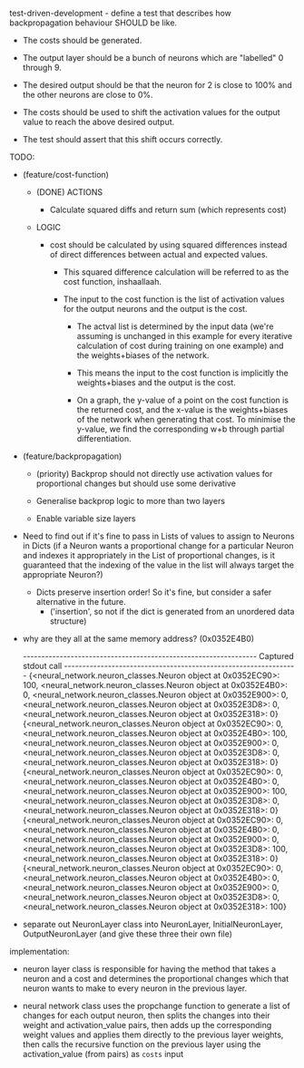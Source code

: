 test-driven-development - define a test that describes how backpropagation behaviour SHOULD be like.

 - The costs should be generated.

 - The output layer should be a bunch of neurons which are "labelled" 0 through 9.

 - The desired output should be that the neuron for 2 is close to 100% and the other neurons are close to 0%.
 
  - The costs should be used to shift the activation values for the output value to reach the above desired output.
   - The test should assert that this shift occurs correctly.  





TODO:
   - (feature/cost-function)
      - (DONE) ACTIONS
         - Calculate squared diffs and return sum (which represents cost)
   
      - LOGIC
         - cost should be calculated by using squared differences instead of direct differences between actual and expected values.
            - This squared difference calculation will be referred to as the cost function, inshaallaah.

            - The input to the cost function is the list of activation values for the output neurons and the output is the cost.
               - The actval list is determined by the input data (we're assuming is unchanged in this example for every iterative calculation of cost during training on one example) and the weights+biases of the network.

               - This means the input to the cost function is implicitly the weights+biases and the output is the cost.

               - On a graph, the y-value of a point on the cost function is the returned cost, and the x-value is the weights+biases of the network when generating that cost. To minimise the y-value, we find the corresponding w+b through partial differentiation.


   - (feature/backpropagation)
      - (priority) Backprop should not directly use activation values for proportional changes but should use some derivative
      
      - Generalise backprop logic to more than two layers
      
      - Enable variable size layers


   - Need to find out if it's fine to pass in Lists of values to assign to Neurons in Dicts (if a Neuron wants a proportional change for a particular Neuron and indexes it appropriately in the List of proportional changes, is it guaranteed that the indexing of the value in the list will always target the appropriate Neuron?)
      - Dicts preserve insertion order! So it's fine, but consider a safer alternative in the future.
         - ('insertion', so not if the dict is generated from an unordered data structure)

   - why are they all at the same memory address? (0x0352E4B0)

      ---------------------------------------------------------------- Captured stdout call ----------------------------------------------------------------
      {<neural_network.neuron_classes.Neuron object at 0x0352EC90>: 100, <neural_network.neuron_classes.Neuron object at 0x0352E4B0>: 0, <neural_network.neuron_classes.Neuron object at 0x0352E900>: 0, <neural_network.neuron_classes.Neuron object at 0x0352E3D8>: 0, <neural_network.neuron_classes.Neuron object at 0x0352E318>: 0}
      {<neural_network.neuron_classes.Neuron object at 0x0352EC90>: 0, <neural_network.neuron_classes.Neuron object at 0x0352E4B0>: 100, <neural_network.neuron_classes.Neuron object at 0x0352E900>: 0, <neural_network.neuron_classes.Neuron object at 0x0352E3D8>: 0, <neural_network.neuron_classes.Neuron object at 0x0352E318>: 0}
      {<neural_network.neuron_classes.Neuron object at 0x0352EC90>: 0, <neural_network.neuron_classes.Neuron object at 0x0352E4B0>: 0, <neural_network.neuron_classes.Neuron object at 0x0352E900>: 100, <neural_network.neuron_classes.Neuron object at 0x0352E3D8>: 0, <neural_network.neuron_classes.Neuron object at 0x0352E318>: 0}
      {<neural_network.neuron_classes.Neuron object at 0x0352EC90>: 0, <neural_network.neuron_classes.Neuron object at 0x0352E4B0>: 0, <neural_network.neuron_classes.Neuron object at 0x0352E900>: 0, <neural_network.neuron_classes.Neuron object at 0x0352E3D8>: 100, <neural_network.neuron_classes.Neuron object at 0x0352E318>: 0}
      {<neural_network.neuron_classes.Neuron object at 0x0352EC90>: 0, <neural_network.neuron_classes.Neuron object at 0x0352E4B0>: 0, <neural_network.neuron_classes.Neuron object at 0x0352E900>: 0, <neural_network.neuron_classes.Neuron object at 0x0352E3D8>: 0, <neural_network.neuron_classes.Neuron object at 0x0352E318>: 100}


   - separate out NeuronLayer class into NeuronLayer, InitialNeuronLayer, OutputNeuronLayer (and give these three their own file)

implementation:
 - neuron layer class is responsible for having the method that takes a neuron and a cost and determines the proportional changes which that neuron wants to make to every neuron in the previous layer.

 - neural network class uses the propchange function to generate a list of changes for each output neuron, then splits the changes into their weight and activation_value pairs, then adds up the corresponding weight values and applies them directly to the previous layer weights, then calls the recursive function on the previous layer using the activation_value (from pairs) as `costs` input